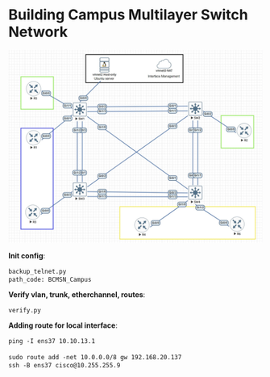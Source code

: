# Building Campus Multilayer Switch Network

![Topology](/BCMSN_Campus/DBM_Inc_Campus_Diagram_lab.JPG)

**Init config**:
```
backup_telnet.py
path_code: BCMSN_Campus
```

**Verify vlan, trunk, etherchannel, routes**:
```
verify.py
```

**Adding route for local interface**:
```
ping -I ens37 10.10.13.1

sudo route add -net 10.0.0.0/8 gw 192.168.20.137
ssh -B ens37 cisco@10.255.255.9
```
